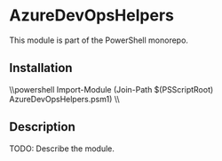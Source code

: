# AzureDevOpsHelpers

This module is part of the PowerShell monorepo.

## Installation

\\\powershell
Import-Module (Join-Path $(PSScriptRoot) AzureDevOpsHelpers.psm1)
\\\

## Description

TODO: Describe the module.
